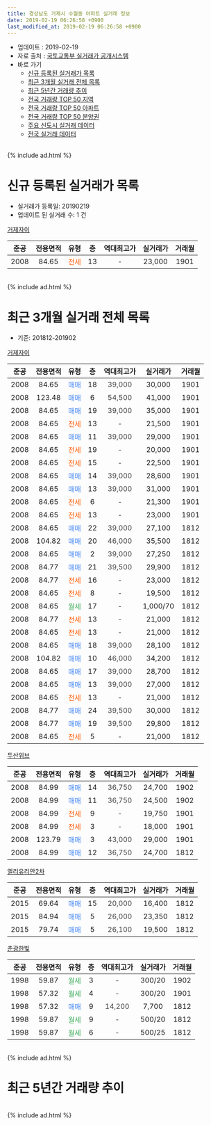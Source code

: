 ```yaml
---
title: 경상남도 거제시 수월동 아파트 실거래 정보
date: 2019-02-19 06:26:58 +0900
last_modified_at: 2019-02-19 06:26:58 +0900
---
```


* 업데이트 : 2019-02-19
* 자료 출처 : [국토교통부 실거래가 공개시스템](http://rt.molit.go.kr)
* 바로 가기
    * [신규 등록된 실거래가 목록](#신규-등록된-실거래가-목록)
    * [최근 3개월 실거래 전체 목록](#최근-3개월-실거래-전체-목록)
    * [최근 5년간 거래량 추이](#최근-5년간-거래량-추이)
    * [전국 거래량 TOP 50 지역](https://inasie.github.io/apt-trade-info/최근-3개월-전국에서-가장-거래가-많이-발생한-지역)
    * [전국 거래량 TOP 50 아파트](https://inasie.github.io/apt-trade-info/최근-3개월-전국에서-가장-거래가-많이-발생한-아파트)
    * [전국 거래량 TOP 50 분양권](https://inasie.github.io/apt-trade-info/최근-3개월-전국에서-가장-거래가-많이-발생한-분양권)
    * [주요 신도시 실거래 데이터](https://inasie.github.io/apt-trade-info/주요-신도시)
    * [전국 실거래 데이터](https://inasie.github.io/apt-trade-info/전국)
<br>
{% include ad.html %}
<br>

# 신규 등록된 실거래가 목록
* 실거래가 등록일: 20190219
* 업데이트 된 실거래 수: 1 건


[거제자이](https://search.naver.com/search.naver?query=%EA%B2%BD%EC%83%81%EB%82%A8%EB%8F%84+%EA%B1%B0%EC%A0%9C%EC%8B%9C+%EC%88%98%EC%9B%94%EB%8F%99+%EA%B1%B0%EC%A0%9C%EC%9E%90%EC%9D%B4)

|준공|전용면적|유형|층|역대최고가|실거래가|거래월|
|:---:|:---:|:---:|:---:|:---:|:---:|:---:|
|2008|84.65|<span style="color:#ff5a00">전세</span>|13|<span style="color:#444444">-</span>|23,000|1901|


<br>
{% include ad.html %}
<br>

# 최근 3개월 실거래 전체 목록
* 기준: 201812-201902


[거제자이](https://search.naver.com/search.naver?query=%EA%B2%BD%EC%83%81%EB%82%A8%EB%8F%84+%EA%B1%B0%EC%A0%9C%EC%8B%9C+%EC%88%98%EC%9B%94%EB%8F%99+%EA%B1%B0%EC%A0%9C%EC%9E%90%EC%9D%B4)

|준공|전용면적|유형|층|역대최고가|실거래가|거래월|
|:---:|:---:|:---:|:---:|:---:|:---:|:---:|
|2008|84.65|<span style="color:#4285f3">매매</span>|18|<span style="color:#444444">39,000</span>|30,000|1901|
|2008|123.48|<span style="color:#4285f3">매매</span>|6|<span style="color:#444444">54,500</span>|41,000|1901|
|2008|84.65|<span style="color:#4285f3">매매</span>|19|<span style="color:#444444">39,000</span>|35,000|1901|
|2008|84.65|<span style="color:#ff5a00">전세</span>|13|<span style="color:#444444">-</span>|21,500|1901|
|2008|84.65|<span style="color:#4285f3">매매</span>|11|<span style="color:#444444">39,000</span>|29,000|1901|
|2008|84.65|<span style="color:#ff5a00">전세</span>|19|<span style="color:#444444">-</span>|20,000|1901|
|2008|84.65|<span style="color:#ff5a00">전세</span>|15|<span style="color:#444444">-</span>|22,500|1901|
|2008|84.65|<span style="color:#4285f3">매매</span>|14|<span style="color:#444444">39,000</span>|28,600|1901|
|2008|84.65|<span style="color:#4285f3">매매</span>|13|<span style="color:#444444">39,000</span>|31,000|1901|
|2008|84.65|<span style="color:#ff5a00">전세</span>|6|<span style="color:#444444">-</span>|21,300|1901|
|2008|84.65|<span style="color:#ff5a00">전세</span>|13|<span style="color:#444444">-</span>|23,000|1901|
|2008|84.65|<span style="color:#4285f3">매매</span>|22|<span style="color:#444444">39,000</span>|27,100|1812|
|2008|104.82|<span style="color:#4285f3">매매</span>|20|<span style="color:#444444">46,000</span>|35,500|1812|
|2008|84.65|<span style="color:#4285f3">매매</span>|2|<span style="color:#444444">39,000</span>|27,250|1812|
|2008|84.77|<span style="color:#4285f3">매매</span>|21|<span style="color:#444444">39,500</span>|29,900|1812|
|2008|84.77|<span style="color:#ff5a00">전세</span>|16|<span style="color:#444444">-</span>|23,000|1812|
|2008|84.65|<span style="color:#ff5a00">전세</span>|8|<span style="color:#444444">-</span>|19,500|1812|
|2008|84.65|<span style="color:#34a853">월세</span>|17|<span style="color:#444444">-</span>|1,000/70|1812|
|2008|84.77|<span style="color:#ff5a00">전세</span>|13|<span style="color:#444444">-</span>|21,000|1812|
|2008|84.65|<span style="color:#ff5a00">전세</span>|13|<span style="color:#444444">-</span>|21,000|1812|
|2008|84.65|<span style="color:#4285f3">매매</span>|18|<span style="color:#444444">39,000</span>|28,100|1812|
|2008|104.82|<span style="color:#4285f3">매매</span>|10|<span style="color:#444444">46,000</span>|34,200|1812|
|2008|84.65|<span style="color:#4285f3">매매</span>|17|<span style="color:#444444">39,000</span>|28,700|1812|
|2008|84.65|<span style="color:#4285f3">매매</span>|13|<span style="color:#444444">39,000</span>|27,000|1812|
|2008|84.65|<span style="color:#ff5a00">전세</span>|13|<span style="color:#444444">-</span>|21,000|1812|
|2008|84.77|<span style="color:#4285f3">매매</span>|24|<span style="color:#444444">39,500</span>|30,000|1812|
|2008|84.77|<span style="color:#4285f3">매매</span>|19|<span style="color:#444444">39,500</span>|29,800|1812|
|2008|84.65|<span style="color:#ff5a00">전세</span>|5|<span style="color:#444444">-</span>|21,000|1812|

[두산위브](https://search.naver.com/search.naver?query=%EA%B2%BD%EC%83%81%EB%82%A8%EB%8F%84+%EA%B1%B0%EC%A0%9C%EC%8B%9C+%EC%88%98%EC%9B%94%EB%8F%99+%EB%91%90%EC%82%B0%EC%9C%84%EB%B8%8C)

|준공|전용면적|유형|층|역대최고가|실거래가|거래월|
|:---:|:---:|:---:|:---:|:---:|:---:|:---:|
|2008|84.99|<span style="color:#4285f3">매매</span>|14|<span style="color:#444444">36,750</span>|24,700|1902|
|2008|84.99|<span style="color:#4285f3">매매</span>|11|<span style="color:#444444">36,750</span>|24,500|1902|
|2008|84.99|<span style="color:#ff5a00">전세</span>|9|<span style="color:#444444">-</span>|19,750|1901|
|2008|84.99|<span style="color:#ff5a00">전세</span>|3|<span style="color:#444444">-</span>|18,000|1901|
|2008|123.79|<span style="color:#4285f3">매매</span>|3|<span style="color:#444444">43,000</span>|29,000|1901|
|2008|84.99|<span style="color:#4285f3">매매</span>|12|<span style="color:#444444">36,750</span>|24,700|1812|

[엘리유리안2차](https://search.naver.com/search.naver?query=%EA%B2%BD%EC%83%81%EB%82%A8%EB%8F%84+%EA%B1%B0%EC%A0%9C%EC%8B%9C+%EC%88%98%EC%9B%94%EB%8F%99+%EC%97%98%EB%A6%AC%EC%9C%A0%EB%A6%AC%EC%95%882%EC%B0%A8)

|준공|전용면적|유형|층|역대최고가|실거래가|거래월|
|:---:|:---:|:---:|:---:|:---:|:---:|:---:|
|2015|69.64|<span style="color:#4285f3">매매</span>|15|<span style="color:#444444">20,000</span>|16,400|1812|
|2015|84.94|<span style="color:#4285f3">매매</span>|5|<span style="color:#444444">26,000</span>|23,350|1812|
|2015|79.74|<span style="color:#4285f3">매매</span>|5|<span style="color:#444444">26,100</span>|19,500|1812|

[춘광한빛](https://search.naver.com/search.naver?query=%EA%B2%BD%EC%83%81%EB%82%A8%EB%8F%84+%EA%B1%B0%EC%A0%9C%EC%8B%9C+%EC%88%98%EC%9B%94%EB%8F%99+%EC%B6%98%EA%B4%91%ED%95%9C%EB%B9%9B)

|준공|전용면적|유형|층|역대최고가|실거래가|거래월|
|:---:|:---:|:---:|:---:|:---:|:---:|:---:|
|1998|59.87|<span style="color:#34a853">월세</span>|3|<span style="color:#444444">-</span>|300/20|1902|
|1998|57.32|<span style="color:#34a853">월세</span>|4|<span style="color:#444444">-</span>|300/20|1901|
|1998|57.32|<span style="color:#4285f3">매매</span>|9|<span style="color:#444444">14,200</span>|7,700|1812|
|1998|59.87|<span style="color:#34a853">월세</span>|9|<span style="color:#444444">-</span>|500/20|1812|
|1998|59.87|<span style="color:#34a853">월세</span>|6|<span style="color:#444444">-</span>|500/25|1812|


<br>
{% include ad.html %}
<br>

# 최근 5년간 거래량 추이


<div style="width:100%;">
    <canvas id="deal_progress" height="200"></canvas>
</div>

<script>
new Chart(document.getElementById("deal_progress"), {
    type: 'line',
    data: {
        labels: ['201402','201403','201404','201405','201406','201407','201408','201409','201410','201411','201412','201501','201502','201503','201504','201505','201506','201507','201508','201509','201510','201511','201512','201601','201602','201603','201604','201605','201606','201607','201608','201609','201610','201611','201612','201701','201702','201703','201704','201705','201706','201707','201708','201709','201710','201711','201712','201801','201802','201803','201804','201805','201806','201807','201808','201809','201810','201811','201812','201901','201902'],
        datasets: [{
            label: '매매',
            pointRadius: 1,
            data: [21, 25, 20, 18, 23, 19, 17, 20, 18, 16, 11, 20, 18, 17, 17, 12, 11, 10, 17, 26, 36, 15, 17, 8, 8, 17, 5, 6, 9, 6, 16, 7, 16, 8, 11, 3, 8, 6, 4, 10, 7, 4, 13, 11, 7, 17, 6, 8, 7, 6, 13, 13, 2, 7, 6, 8, 17, 20, 15, 7, 2],
            borderColor: "rgba(255, 201, 14, 1)",
            backgroundColor: "rgba(255, 201, 14, 0.5)",
            fill: false,
            lineTension: 0
        },{
            label: '전월세',
            pointRadius: 1,
            data: [2, 2, 2, 3, 4, 5, 4, 4, 5, 4, 7, 6, 5, 2, 5, 8, 15, 21, 9, 8, 10, 10, 2, 3, 1, 2, 4, 8, 9, 6, 2, 7, 8, 8, 7, 11, 6, 9, 8, 8, 7, 8, 10, 15, 14, 6, 12, 6, 8, 7, 12, 16, 8, 6, 8, 8, 13, 6, 9, 8, 1],
            borderColor: "rgba(0, 141, 185, 1)",
            backgroundColor: "rgba(0, 141, 185, 0.5)",
            fill: false,
            lineTension: 0
        }
        ]
    },
    options: {
        responsive: true,
        title: {
            display: false
        },
        tooltips: {
            mode: 'index',
            intersect: false
        },
        hover: {
            mode: 'nearest',
            intersect: true
        },
        scales: {
            xAxes: [{
                display: true,
                scaleLabel: {
                    display: true,
                    labelString: '년/월'
                }
            }],
            yAxes: [{
                display: true,
                ticks: {
                    suggestedMin: 0,
                },
                scaleLabel: {
                    display: true,
                    labelString: '실거래 수'
                }
            }]
        }
    }
});

</script>


<br>
{% include ad.html %}
<br>

